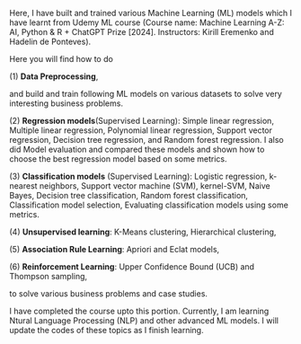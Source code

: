 Here, I have built and trained various Machine Learning (ML) models which I have learnt from Udemy ML course (Course name: Machine Learning A-Z: AI, Python & R + ChatGPT Prize [2024]. Instructors: Kirill Eremenko and Hadelin de Ponteves). 

Here you will find how to do 

(1) **Data Preprocessing**, 

and build and train following ML models on various datasets to solve very interesting business problems. 

(2) **Regression models**(Supervised Learning): Simple linear regression, Multiple linear regression, Polynomial linear regression, Support vector regression, Decision tree regression, and Random forest regression. I also did Model evaluation and compared these models and shown how to choose the best regression model based on some metrics.

(3) **Classification models** (Supervised Learning): Logistic regression, k-nearest neighbors, Support vector machine (SVM), kernel-SVM, Naive Bayes, Decision tree classification, Random forest classification, Classification model selection, Evaluating classification models using some metrics. 

(4) **Unsupervised learning**: K-Means clustering, Hierarchical clustering, 

(5) **Association Rule Learning**: Apriori and Eclat models, 

(6) **Reinforcement Learning**: Upper Confidence Bound (UCB) and Thompson sampling,

to solve various business problems and case studies. 

I have completed the course upto this portion. Currently, I am learning Ntural Language Processing (NLP) and other advanced ML models. I will update the codes of these topics as I finish learning. 
